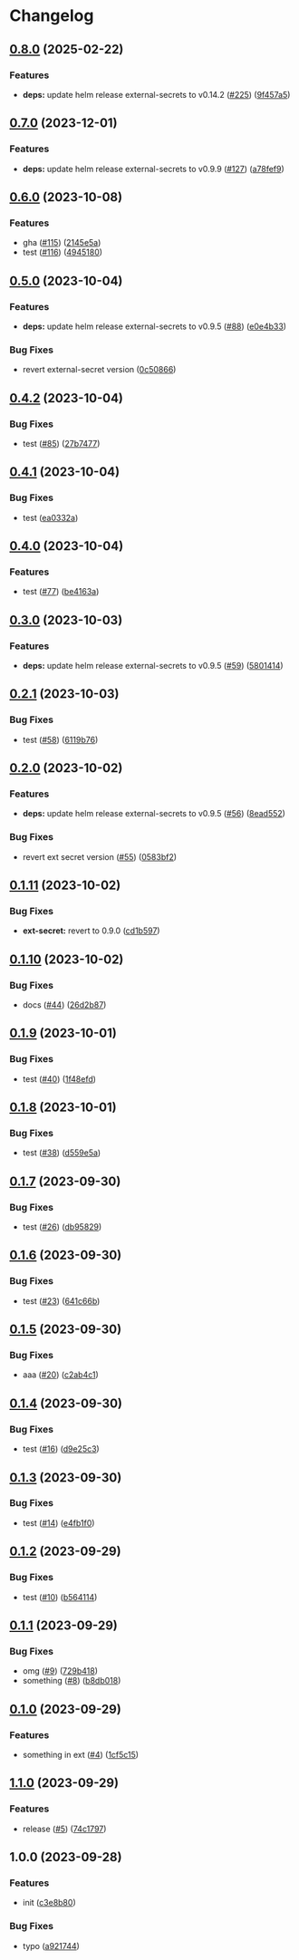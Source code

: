 # Changelog

## [0.8.0](https://github.com/sunggun-yu/meowhq-helm-charts/compare/meowhq-external-secrets-v0.7.0...meowhq-external-secrets-v0.8.0) (2025-02-22)


### Features

* **deps:** update helm release external-secrets to v0.14.2 ([#225](https://github.com/sunggun-yu/meowhq-helm-charts/issues/225)) ([9f457a5](https://github.com/sunggun-yu/meowhq-helm-charts/commit/9f457a5a1c4e70d3d5dbec5fd1c5e757396ca9ea))

## [0.7.0](https://github.com/sunggun-yu/meowhq-helm-charts/compare/meowhq-external-secrets-v0.6.0...meowhq-external-secrets-v0.7.0) (2023-12-01)


### Features

* **deps:** update helm release external-secrets to v0.9.9 ([#127](https://github.com/sunggun-yu/meowhq-helm-charts/issues/127)) ([a78fef9](https://github.com/sunggun-yu/meowhq-helm-charts/commit/a78fef91a9cf615154a7df1f85caa2d91f7e9e25))

## [0.6.0](https://github.com/sunggun-yu/meowhq-helm-charts/compare/meowhq-external-secrets-v0.5.0...meowhq-external-secrets-v0.6.0) (2023-10-08)


### Features

* gha ([#115](https://github.com/sunggun-yu/meowhq-helm-charts/issues/115)) ([2145e5a](https://github.com/sunggun-yu/meowhq-helm-charts/commit/2145e5a49ddc4f054db0e69b5cf9c137e81ed56c))
* test ([#116](https://github.com/sunggun-yu/meowhq-helm-charts/issues/116)) ([4945180](https://github.com/sunggun-yu/meowhq-helm-charts/commit/4945180d86823d3b5afc13a7f8a2f9ccce2c6784))

## [0.5.0](https://github.com/sunggun-yu/meowhq-helm-charts/compare/meowhq-external-secrets-v0.4.2...meowhq-external-secrets-v0.5.0) (2023-10-04)


### Features

* **deps:** update helm release external-secrets to v0.9.5 ([#88](https://github.com/sunggun-yu/meowhq-helm-charts/issues/88)) ([e0e4b33](https://github.com/sunggun-yu/meowhq-helm-charts/commit/e0e4b33d850cf351a394435fd557d07b86e9f960))


### Bug Fixes

* revert external-secret version ([0c50866](https://github.com/sunggun-yu/meowhq-helm-charts/commit/0c508667338226c2cb7b15e614ee3d659373f9ab))

## [0.4.2](https://github.com/sunggun-yu/meowhq-helm-charts/compare/meowhq-external-secrets-v0.4.1...meowhq-external-secrets-v0.4.2) (2023-10-04)


### Bug Fixes

* test ([#85](https://github.com/sunggun-yu/meowhq-helm-charts/issues/85)) ([27b7477](https://github.com/sunggun-yu/meowhq-helm-charts/commit/27b747782816edf136ca687e36463aea3beb4bd2))

## [0.4.1](https://github.com/sunggun-yu/meowhq-helm-charts/compare/meowhq-external-secrets-v0.4.0...meowhq-external-secrets-v0.4.1) (2023-10-04)


### Bug Fixes

* test ([ea0332a](https://github.com/sunggun-yu/meowhq-helm-charts/commit/ea0332a7ce85baa4f03fad46a2126f7bbd59c4e2))

## [0.4.0](https://github.com/sunggun-yu/meowhq-helm-charts/compare/meowhq-external-secrets-v0.3.0...meowhq-external-secrets-v0.4.0) (2023-10-04)


### Features

* test ([#77](https://github.com/sunggun-yu/meowhq-helm-charts/issues/77)) ([be4163a](https://github.com/sunggun-yu/meowhq-helm-charts/commit/be4163acc7d7c872f4d1cb7020e7ec6dbba73ea5))

## [0.3.0](https://github.com/sunggun-yu/meowhq-helm-charts/compare/meowhq-external-secrets-v0.2.1...meowhq-external-secrets-v0.3.0) (2023-10-03)


### Features

* **deps:** update helm release external-secrets to v0.9.5 ([#59](https://github.com/sunggun-yu/meowhq-helm-charts/issues/59)) ([5801414](https://github.com/sunggun-yu/meowhq-helm-charts/commit/5801414cd8eb53abb12a3ce2b019ae1b2c8c7d29))

## [0.2.1](https://github.com/sunggun-yu/meowhq-helm-charts/compare/meowhq-external-secrets-v0.2.0...meowhq-external-secrets-v0.2.1) (2023-10-03)


### Bug Fixes

* test ([#58](https://github.com/sunggun-yu/meowhq-helm-charts/issues/58)) ([6119b76](https://github.com/sunggun-yu/meowhq-helm-charts/commit/6119b76875b7e0d8359175e563104e00d1232fb4))

## [0.2.0](https://github.com/sunggun-yu/meowhq-helm-charts/compare/meowhq-external-secrets-v0.1.11...meowhq-external-secrets-v0.2.0) (2023-10-02)


### Features

* **deps:** update helm release external-secrets to v0.9.5 ([#56](https://github.com/sunggun-yu/meowhq-helm-charts/issues/56)) ([8ead552](https://github.com/sunggun-yu/meowhq-helm-charts/commit/8ead55207e58631746b3972e7c03705698f2c928))


### Bug Fixes

* revert ext secret version ([#55](https://github.com/sunggun-yu/meowhq-helm-charts/issues/55)) ([0583bf2](https://github.com/sunggun-yu/meowhq-helm-charts/commit/0583bf2f4fabd01e4fa1dd3a312e02422cee9803))

## [0.1.11](https://github.com/sunggun-yu/meowhq-helm-charts/compare/meowhq-external-secrets-v0.1.10...meowhq-external-secrets-v0.1.11) (2023-10-02)


### Bug Fixes

* **ext-secret:** revert to 0.9.0 ([cd1b597](https://github.com/sunggun-yu/meowhq-helm-charts/commit/cd1b597892a15d94edfb1a4334eb0cfa9ab02065))

## [0.1.10](https://github.com/sunggun-yu/meowhq-helm-charts/compare/meowhq-external-secrets-v0.1.9...meowhq-external-secrets-v0.1.10) (2023-10-02)


### Bug Fixes

* docs ([#44](https://github.com/sunggun-yu/meowhq-helm-charts/issues/44)) ([26d2b87](https://github.com/sunggun-yu/meowhq-helm-charts/commit/26d2b87addd8bbbe9450de3011b71d9c02943919))

## [0.1.9](https://github.com/sunggun-yu/meowhq-helm-charts/compare/meowhq-external-secrets-v0.1.8...meowhq-external-secrets-v0.1.9) (2023-10-01)


### Bug Fixes

* test ([#40](https://github.com/sunggun-yu/meowhq-helm-charts/issues/40)) ([1f48efd](https://github.com/sunggun-yu/meowhq-helm-charts/commit/1f48efd0892f601ef861084c68ddb6ae45d59fbb))

## [0.1.8](https://github.com/sunggun-yu/meowhq-helm-charts/compare/meowhq-external-secrets-v0.1.7...meowhq-external-secrets-v0.1.8) (2023-10-01)


### Bug Fixes

* test ([#38](https://github.com/sunggun-yu/meowhq-helm-charts/issues/38)) ([d559e5a](https://github.com/sunggun-yu/meowhq-helm-charts/commit/d559e5a4f9a15e5b2bb35ae7eba2a85db282c18a))

## [0.1.7](https://github.com/sunggun-yu/meowhq-helm-charts/compare/meowhq-external-secrets-v0.1.6...meowhq-external-secrets-v0.1.7) (2023-09-30)


### Bug Fixes

* test ([#26](https://github.com/sunggun-yu/meowhq-helm-charts/issues/26)) ([db95829](https://github.com/sunggun-yu/meowhq-helm-charts/commit/db9582908e5a5474af0ea990d08fe2f6eb4afeba))

## [0.1.6](https://github.com/sunggun-yu/meowhq-helm-charts/compare/meowhq-external-secrets-v0.1.5...meowhq-external-secrets-v0.1.6) (2023-09-30)


### Bug Fixes

* test ([#23](https://github.com/sunggun-yu/meowhq-helm-charts/issues/23)) ([641c66b](https://github.com/sunggun-yu/meowhq-helm-charts/commit/641c66b5b8451ec59cbd2e443884cfc059998001))

## [0.1.5](https://github.com/sunggun-yu/meowhq-helm-charts/compare/meowhq-external-secrets-v0.1.4...meowhq-external-secrets-v0.1.5) (2023-09-30)


### Bug Fixes

* aaa ([#20](https://github.com/sunggun-yu/meowhq-helm-charts/issues/20)) ([c2ab4c1](https://github.com/sunggun-yu/meowhq-helm-charts/commit/c2ab4c1f27807668b8444225ad5a3125a8a6350c))

## [0.1.4](https://github.com/sunggun-yu/meowhq-helm-charts/compare/meowhq-external-secrets-v0.1.3...meowhq-external-secrets-v0.1.4) (2023-09-30)


### Bug Fixes

* test ([#16](https://github.com/sunggun-yu/meowhq-helm-charts/issues/16)) ([d9e25c3](https://github.com/sunggun-yu/meowhq-helm-charts/commit/d9e25c3e917d447fe6f824e6b4fad3c5e5abdc49))

## [0.1.3](https://github.com/sunggun-yu/meowhq-helm-charts/compare/meowhq-external-secrets-v0.1.2...meowhq-external-secrets-v0.1.3) (2023-09-30)


### Bug Fixes

* test ([#14](https://github.com/sunggun-yu/meowhq-helm-charts/issues/14)) ([e4fb1f0](https://github.com/sunggun-yu/meowhq-helm-charts/commit/e4fb1f04b6edd5e2a077b369bdeeb2d46265a3d0))

## [0.1.2](https://github.com/sunggun-yu/meowhq-helm-charts/compare/meowhq-external-secrets-v0.1.1...meowhq-external-secrets-v0.1.2) (2023-09-29)


### Bug Fixes

* test ([#10](https://github.com/sunggun-yu/meowhq-helm-charts/issues/10)) ([b564114](https://github.com/sunggun-yu/meowhq-helm-charts/commit/b56411496b48aab6808ca73738e765e13d96c3e7))

## [0.1.1](https://github.com/sunggun-yu/meowhq-helm-charts/compare/meowhq-external-secrets-v0.1.0...meowhq-external-secrets-v0.1.1) (2023-09-29)


### Bug Fixes

* omg ([#9](https://github.com/sunggun-yu/meowhq-helm-charts/issues/9)) ([729b418](https://github.com/sunggun-yu/meowhq-helm-charts/commit/729b418a2cf2dcb7c9ac9cc9b12701781a2eb51e))
* something ([#8](https://github.com/sunggun-yu/meowhq-helm-charts/issues/8)) ([b8db018](https://github.com/sunggun-yu/meowhq-helm-charts/commit/b8db01831b121013b10fb7a9461999c74a8da1a7))

## [0.1.0](https://github.com/sunggun-yu/meowhq-helm-charts/compare/meowhq-external-secrets-v0.0.1...meowhq-external-secrets-v0.1.0) (2023-09-29)


### Features

* something in ext ([#4](https://github.com/sunggun-yu/meowhq-helm-charts/issues/4)) ([1cf5c15](https://github.com/sunggun-yu/meowhq-helm-charts/commit/1cf5c1508b6adcab082279bb71c5033499ba365d))

## [1.1.0](https://github.com/sunggun-yu/meowhq-helm-charts/compare/meowhq-external-secrets-v1.0.0...meowhq-external-secrets-v1.1.0) (2023-09-29)


### Features

* release ([#5](https://github.com/sunggun-yu/meowhq-helm-charts/issues/5)) ([74c1797](https://github.com/sunggun-yu/meowhq-helm-charts/commit/74c17974048fc47332dc789a1e794ac0bf3b64c5))

## 1.0.0 (2023-09-28)


### Features

* init ([c3e8b80](https://github.com/sunggun-yu/meowhq-helm-charts/commit/c3e8b80c6ae422e84eabf518e7466e43c2947dd0))


### Bug Fixes

* typo ([a921744](https://github.com/sunggun-yu/meowhq-helm-charts/commit/a921744a4d653ae2536fb1a3e3c4a373fed33383))
